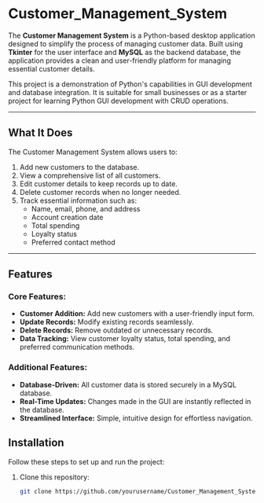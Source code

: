 # Customer_Management_System
The **Customer Management System** is a Python-based desktop application designed to simplify the process of managing customer data. Built using **Tkinter** for the user interface and **MySQL** as the backend database, the application provides a clean and user-friendly platform for managing essential customer details.

This project is a demonstration of Python's capabilities in GUI development and database integration. It is suitable for small businesses or as a starter project for learning Python GUI development with CRUD operations.

---

## What It Does

The Customer Management System allows users to:

1. Add new customers to the database.
2. View a comprehensive list of all customers.
3. Edit customer details to keep records up to date.
4. Delete customer records when no longer needed.
5. Track essential information such as:
   - Name, email, phone, and address
   - Account creation date
   - Total spending
   - Loyalty status
   - Preferred contact method

---

## Features

### Core Features:
- **Customer Addition:** Add new customers with a user-friendly input form.
- **Update Records:** Modify existing records seamlessly.
- **Delete Records:** Remove outdated or unnecessary records.
- **Data Tracking:** View customer loyalty status, total spending, and preferred communication methods.

### Additional Features:
- **Database-Driven:** All customer data is stored securely in a MySQL database.
- **Real-Time Updates:** Changes made in the GUI are instantly reflected in the database.
- **Streamlined Interface:** Simple, intuitive design for effortless navigation.

## Installation

Follow these steps to set up and run the project:

1. Clone this repository:
   ```bash
   git clone https://github.com/yourusername/Customer_Management_System.git
